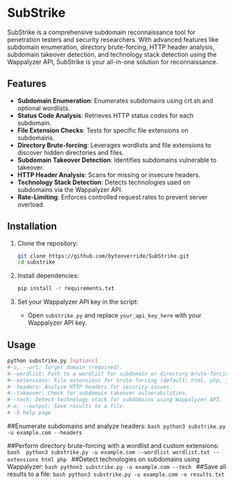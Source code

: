 # SubStrike

SubStrike is a comprehensive subdomain reconnaissance tool for penetration testers and security researchers. With advanced features like subdomain enumeration, directory brute-forcing, HTTP header analysis, subdomain takeover detection, and technology stack detection using the Wappalyzer API, SubStrike is your all-in-one solution for reconnaissance.

## Features

- **Subdomain Enumeration**: Enumerates subdomains using crt.sh and optional wordlists.
- **Status Code Analysis**: Retrieves HTTP status codes for each subdomain.
- **File Extension Checks**: Tests for specific file extensions on subdomains.
- **Directory Brute-forcing**: Leverages wordlists and file extensions to discover hidden directories and files.
- **Subdomain Takeover Detection**: Identifies subdomains vulnerable to takeover.
- **HTTP Header Analysis**: Scans for missing or insecure headers.
- **Technology Stack Detection**: Detects technologies used on subdomains via the Wappalyzer API.
- **Rate-Limiting**: Enforces controlled request rates to prevent server overload.

## Installation

1. Clone the repository:
    ```bash
    git clone https://github.com/byteoverride/SubStrike.git
    cd substrike
    ```

2. Install dependencies:
    ```bash
    pip install -r requirements.txt
    ```

3. Set your Wappalyzer API key in the script:
    - Open `substrike.py` and replace `your_api_key_here` with your Wappalyzer API key.

## Usage

```bash
python substrike.py [options]
#-u, --url: Target domain (required).
#--wordlist: Path to a wordlist for subdomain or directory brute-forcing.
#--extensions: File extensions for brute-forcing (default: html, php, js, css).
#--headers: Analyze HTTP headers for security issues.
#--takeover: Check for subdomain takeover vulnerabilities.
#--tech: Detect technology stack for subdomains using Wappalyzer API.
#-o, --output: Save results to a file.
# -h help page
```
##Enumerate subdomains and analyze headers:
  	```bash
  		python3 substrike.py -u example.com --headers
  	```

##Perform directory brute-forcing with a wordlist and custom extensions:
	```bash	
		python3 substrike.py -u example.com --wordlist wordlist.txt --extensions html php
	```
##Detect technologies on subdomains using Wappalyzer:
	```bash
		python3 substrike.py -u example.com --tech
	```
##Save all results to a file:
	```bash
		python3 substrike.py -u example.com -o results.txt
	```
